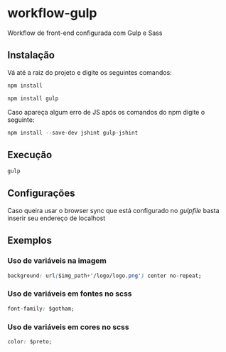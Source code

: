 # workflow-gulp
Workflow de front-end configurada com Gulp e Sass

## Instalação
Vá até a raiz do projeto e digite os seguintes comandos:
```js
npm install
```

```js
npm install gulp
```

Caso apareça algum erro de JS após os comandos do npm digite o seguinte:
```js
npm install --save-dev jshint gulp-jshint
```

## Execução
```js
gulp
```

## Configurações
Caso queira usar o browser sync que está configurado no *gulpfile* basta inserir seu endereço de localhost


## Exemplos

### Uso de variáveis na imagem
```css
background: url($img_path+'/logo/logo.png') center no-repeat;
```

### Uso de variáveis em fontes no scss
```css
font-family: $gotham;
```

### Uso de variáveis em cores no scss
```css
color: $preto;
```